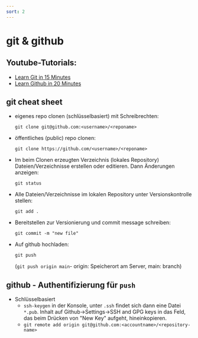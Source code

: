 ```yaml
---
sort: 2
---
```


# git & github
## Youtube-Tutorials:
- [Learn Git in 15 Minutes](https://www.youtube.com/watch?v=USjZcfj8yxE)
- [Learn Github in 20 Minutes](https://www.youtube.com/watch?v=nhNq2kIvi9s)

## git cheat sheet
- eigenes repo clonen (schlüsselbasiert) mit Schreibrechten:

  `git clone git@github.com:<username>/<reponame>`
- öffentliches (public) repo clonen:

  `git clone https://github.com/<username>/<reponame>`

- Im beim Clonen erzeugten Verzeichnis (lokales Repository)  Dateien/Verzeichnisse erstellen oder editieren. Dann Änderungen anzeigen:

  `git status`

- Alle Dateien/Verzeichnisse im lokalen Repository unter Versionskontrolle stellen:

  `git add .`

- Bereitstellen zur Versionierung und commit message schreiben:

  `git commit -m "new file"`

- Auf github hochladen:
  
  `git push`
  
  (`git push origin main`- origin: Speicherort am Server, main: branch)

 ## github - Authentifizierung für `push`
 
- Schlüsselbasiert
  - `ssh-keygen` in der Konsole, unter `.ssh` findet sich dann eine Datei `*.pub`. Inhalt auf Github->Settings->SSH and GPG keys in das Feld, das beim Drücken von "New Key" aufgeht, hineinkopieren.
  - `git remote add origin git@github.com:<accountname>/<repository-name>`


